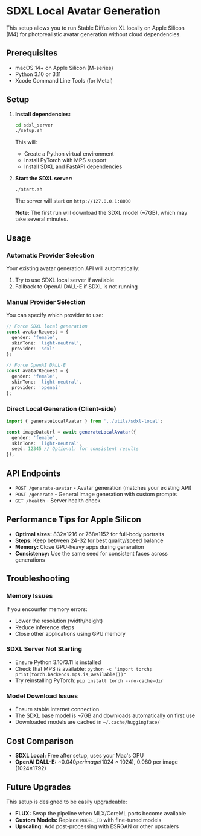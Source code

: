 # SDXL Local Avatar Generation

This setup allows you to run Stable Diffusion XL locally on Apple Silicon (M4) for photorealistic avatar generation without cloud dependencies.

## Prerequisites

- macOS 14+ on Apple Silicon (M-series)
- Python 3.10 or 3.11
- Xcode Command Line Tools (for Metal)

## Setup

1. **Install dependencies:**
   ```bash
   cd sdxl_server
   ./setup.sh
   ```

   This will:
   - Create a Python virtual environment
   - Install PyTorch with MPS support
   - Install SDXL and FastAPI dependencies

2. **Start the SDXL server:**
   ```bash
   ./start.sh
   ```

   The server will start on `http://127.0.0.1:8000`

   **Note:** The first run will download the SDXL model (~7GB), which may take several minutes.

## Usage

### Automatic Provider Selection

Your existing avatar generation API will automatically:
1. Try to use SDXL local server if available
2. Fallback to OpenAI DALL-E if SDXL is not running

### Manual Provider Selection

You can specify which provider to use:

```typescript
// Force SDXL local generation
const avatarRequest = {
  gender: 'female',
  skinTone: 'light-neutral',
  provider: 'sdxl'
};

// Force OpenAI DALL-E
const avatarRequest = {
  gender: 'female', 
  skinTone: 'light-neutral',
  provider: 'openai'
};
```

### Direct Local Generation (Client-side)

```typescript
import { generateLocalAvatar } from '../utils/sdxl-local';

const imageDataUrl = await generateLocalAvatar({
  gender: 'female',
  skinTone: 'light-neutral',
  seed: 12345 // Optional: for consistent results
});
```

## API Endpoints

- `POST /generate-avatar` - Avatar generation (matches your existing API)
- `POST /generate` - General image generation with custom prompts
- `GET /health` - Server health check

## Performance Tips for Apple Silicon

- **Optimal sizes:** 832×1216 or 768×1152 for full-body portraits
- **Steps:** Keep between 24-32 for best quality/speed balance
- **Memory:** Close GPU-heavy apps during generation
- **Consistency:** Use the same seed for consistent faces across generations

## Troubleshooting

### Memory Issues
If you encounter memory errors:
- Lower the resolution (width/height)
- Reduce inference steps
- Close other applications using GPU memory

### SDXL Server Not Starting
- Ensure Python 3.10/3.11 is installed
- Check that MPS is available: `python -c "import torch; print(torch.backends.mps.is_available())"`
- Try reinstalling PyTorch: `pip install torch --no-cache-dir`

### Model Download Issues
- Ensure stable internet connection
- The SDXL base model is ~7GB and downloads automatically on first use
- Downloaded models are cached in `~/.cache/huggingface/`

## Cost Comparison

- **SDXL Local:** Free after setup, uses your Mac's GPU
- **OpenAI DALL-E:** ~$0.040 per image (1024×1024), ~$0.080 per image (1024×1792)

## Future Upgrades

This setup is designed to be easily upgradeable:
- **FLUX:** Swap the pipeline when MLX/CoreML ports become available
- **Custom Models:** Replace `MODEL_ID` with fine-tuned models
- **Upscaling:** Add post-processing with ESRGAN or other upscalers

